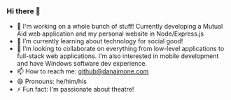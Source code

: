 ### Hi there 👋
- 🔭 I'm working on a whole bunch of stuff! Currently developing a Mutual Aid web application and my personal website in Node/Express.js
- 🌱 I’m currently learning about technology for social good!
- 👯 I’m looking to collaborate on everything from low-level applications to full-stack web applications. I'm also interested in mobile development and have Windows software dev experience.
- 📫 How to reach me: github@danaimone.com
- 😄 Pronouns: he/him/his
- ⚡ Fun fact: I'm passionate about theatre!
